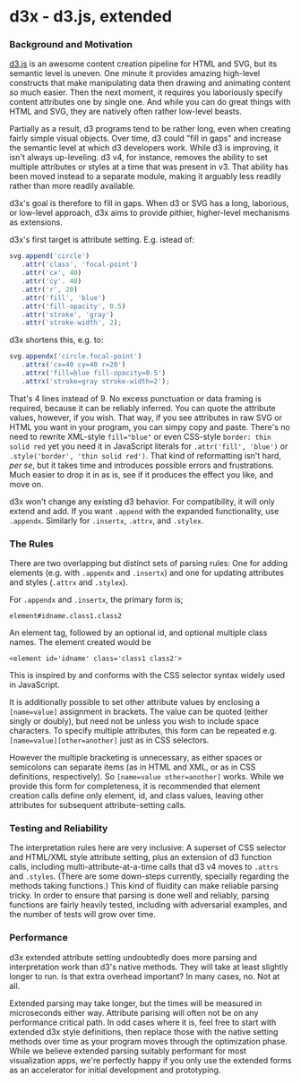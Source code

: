 
# d3x - d3.js, extended

### Background and Motivation

[d3.js](https://d3js.org) is an awesome content creation pipeline for HTML and
SVG, but its semantic level is uneven. One minute it provides amazing high-level
constructs that make manipulating data then drawing and animating content *so*
much easier. Then the next moment, it requires you laboriously specify content
attributes one by single one. And while you can do great things with HTML and
SVG, they are natively often rather low-level beasts.

Partially as a result, d3 programs tend to be rather long, even when creating
fairly simple visual objects. Over time, d3 could "fill in gaps" and
increase the semantic level at which d3 developers work. While d3 is improving,
it isn't always up-leveling.
d3 v4, for instance, removes the ability to
set multiple attributes or styles at a time that was present in v3.
That ability has been moved instead to a
separate module, making it arguably less readily rather than more readily
available.

d3x's goal is therefore to fill in gaps. When d3 or SVG has a long,
laborious, or low-level approach, d3x aims to provide pithier,
higher-level mechanisms as extensions.

d3x's first target is
attribute setting. E.g. istead of:

```javascript
svg.append('circle')
   .attr('class', 'focal-point')
   .attr('cx', 40)
   .attr('cy'. 40)
   .attr('r', 20)
   .attr('fill', 'blue')
   .attr('fill-opacity', 0.5)
   .attr('stroke', 'gray')
   .attr('stroke-width', 2);
```

d3x shortens this, e.g. to:

```javascript
svg.appendx('circle.focal-point')
   .attrx('cx=40 cy=40 r=20')
   .attrx('fill=blue fill-opacity=0.5')
   .attrx('stroke=gray stroke-width=2');
```

That's 4 lines instead of 9. No excess punctuation or data framing is required,
because it can be reliably inferred. You can quote the attribute values,
however, if you wish. That way, if you see attributes in raw SVG or HTML you
want in your program, you can simpy copy and paste. There's no need to rewrite
XML-style `fill="blue"` or even CSS-style `border: thin solid red` yet you need
it in JavaScript literals for `.attr('fill', 'blue')` or `.style('border', 'thin
solid red')`. That kind of reformatting isn't hard, *per se*, but it takes time
and introduces possible errors and frustrations. Much easier to drop it in as
is, see if it produces the effect you like, and move on.

d3x won't change any existing d3 behavior. For compatibility,
it will only extend and add. If you want `.append` with the
expanded functionality, use `.appendx`. Similarly for `.insertx`,
`.attrx`, and `.stylex`.

### The Rules

There are two overlapping but distinct
sets of parsing rules: One for adding elements (e.g. with
`.appendx` and `.insertx`) and one for updating attributes
and styles (`.attrx` and `.stylex`).

For `.appendx` and `.insertx`, the primary form is;

    element#idname.class1.class2

An element tag, followed by an optional id, and optional
multiple class names. The element created would be

    <element id='idname' class='class1 class2'>

This is inspired by and conforms with the CSS selector
syntax widely used in JavaScript.

It is additionally possible to set other attribute values by
enclosing a `[name=value]` assignment in brackets.
The value can be quoted (either singly or doubly), but
need not be unless you wish to include space characters.
To specify multiple attributes, this form can be repeated
e.g. `[name=value][other=another]` just as in CSS selectors.

However the multiple bracketing is unnecessary, as either spaces
or semicolons can separate items (as in HTML and XML, or as in
CSS definitions, respectively). So `[name=value other=another]`
works. While we provide this form for completeness, it is
recommended that element creation calls define only element,
id, and class values, leaving other attributes for subsequent
attribute-setting calls.

### Testing and Reliability

The interpretation rules here are very inclusive: A superset of CSS selector and
HTML/XML style attribute setting, plus an extension of d3 function calls,
including multi-attribute-at-a-time calls that d3 v4 moves to `.attrs` and
`.styles`. (There are some down-steps currently, specially regarding the methods
taking functions.) This kind of fluidity can make reliable parsing tricky. In
order to ensure that parsing is done well and reliably, parsing functions are
fairly heavily tested, including with adversarial examples, and the number of
tests will grow over time.

### Performance

d3x extended attribute setting undoubtedly does more parsing and interpretation
work than d3's native methods. They will take at least slightly longer to run.
Is that extra overhead important? In many cases, no. Not at all.

Extended parsing may take longer, but the times will be measured in microseconds
either way. Attribute parising will often not be on any performance critical
path. In odd cases where it is, feel free to start with extended d3x style
definitions, then replace those with the native setting methods over time as
your program moves through the optimization phase. While we believe extended
parsing suitably performant for most visualization apps, we're perfectly happy
if you only use the extended forms as an accelerator for initial development and
prototyping.
